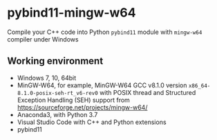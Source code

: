 # pybind11-mingw-w64

Compile your C++ code into Python `pybind11` module with `mingw-w64` compiler under Windows

## Working environment

- Windows 7, 10, 64bit
- MinGW-W64, for example, MinGW-W64 GCC v8.1.0 version `x86_64-8.1.0-posix-seh-rt_v6-rev0` with POSIX thread and Structured Exception Handling (SEH) support from <https://sourceforge.net/projects/mingw-w64/>
- Anaconda3, with Python 3.7
- Visual Studio Code with C++ and Python extensions
- pybind11



